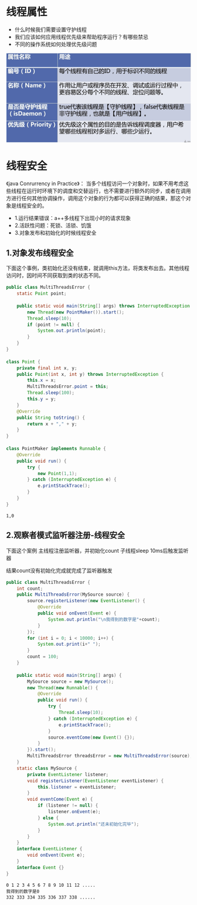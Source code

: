 # 线程属性
- 什么时候我们需要设置守护线程
- 我们应该如何应用线程优先级来帮助程序运行？有哪些禁忌
- 不同的操作系统如何处理优先级问题

![fail](img/4.1.png)

# 线程安全
《java Conrurrency in Practice》：
当多个线程访问一个对象时，如果不用考虑这些线程在运行时环境下的调度和交替运行，也不需要进行额外的同步，或者在调用方进行任何其他协调操作，调用这个对象的行为都可以获得正确的结果，那这个对象是线程安全的。

- 1.运行结果错误：a++多线程下出现小时的请求现象
- 2.活跃性问题：死锁、活锁、饥饿
- 3.对象发布和初始化的时候线程安全

## 1.对象发布线程安全
下面这个事例，类初始化还没有结束，就调用this方法，将类发布出去。其他线程访问时，因时间不同获取到类的状态不同。
```java
public class MultiThreadsError {
    static Point point;

    public static void main(String[] args) throws InterruptedException {
        new Thread(new PointMaker()).start();
        Thread.sleep(10);
        if (point != null) {
            System.out.println(point);
        }
    }
}

class Point {
    private final int x, y;
    public Point(int x, int y) throws InterruptedException {
        this.x = x;
        MultiThreadsError.point = this;
        Thread.sleep(100);
        this.y = y;
    }
    @Override
    public String toString() {
        return x + "," + y;
    }
}

class PointMaker implements Runnable {
    @Override
    public void run() {
        try {
            new Point(1,1);
        } catch (InterruptedException e) {
            e.printStackTrace();
        }
    }
}
```
```
1,0
```

## 2.观察者模式监听器注册-线程安全
下面这个案例
主线程注册监听器，并初始化count
子线程sleep 10ms后触发监听器

结果count没有初始化完成就完成了监听器触发
```java
public class MultiThreadsError {
    int count;
    public MultiThreadsError(MySource source) {
        source.registerListener(new EventListener() {
            @Override
            public void onEvent(Event e) {
                System.out.println("\n我得到的数字是"+count);
            }
        });
        for (int i = 0; i < 10000; i++) {
            System.out.print(i+" ");
        }
        count = 100;
    }

    public static void main(String[] args) {
        MySource source = new MySource();
        new Thread(new Runnable() {
            @Override
            public void run() {
                try {
                    Thread.sleep(10);
                } catch (InterruptedException e) {
                    e.printStackTrace();
                }
                source.eventCome(new Event() {});
            }
        }).start();
        MultiThreadsError threadsError = new MultiThreadsError(source);
    }
    static class MySource {
        private EventListener listener;
        void registerListener(EventListener eventListener) {
            this.listener = eventListener;
        }
        void eventCome(Event e) {
            if (listener != null) {
                listener.onEvent(e);
            } else {
                System.out.println("还未初始化完毕");
            }
        }
    }
    interface EventListener {
        void onEvent(Event e);
    }
    interface Event {}
}
```
```
0 1 2 3 4 5 6 7 8 9 10 11 12 .....
我得到的数字是0
332 333 334 335 336 337 338 ......
```